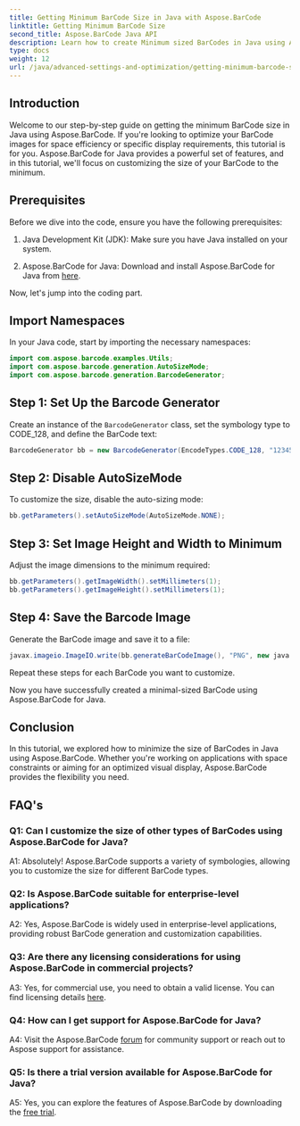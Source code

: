 ```yaml
---
title: Getting Minimum BarCode Size in Java with Aspose.BarCode
linktitle: Getting Minimum BarCode Size
second_title: Aspose.BarCode Java API
description: Learn how to create Minimum sized BarCodes in Java using Aspose.BarCode. Follow our step-by-step guide for efficient and space-optimized BarCode generation.
type: docs
weight: 12
url: /java/advanced-settings-and-optimization/getting-minimum-barcode-size/
---
```

## Introduction

Welcome to our step-by-step guide on getting the minimum BarCode size in Java using Aspose.BarCode. If you're looking to optimize your BarCode images for space efficiency or specific display requirements, this tutorial is for you. Aspose.BarCode for Java provides a powerful set of features, and in this tutorial, we'll focus on customizing the size of your BarCode to the minimum.

## Prerequisites

Before we dive into the code, ensure you have the following prerequisites:

1. Java Development Kit (JDK): Make sure you have Java installed on your system.

2. Aspose.BarCode for Java: Download and install Aspose.BarCode for Java from [here](https://releases.aspose.com/barcode/java/).

Now, let's jump into the coding part.

## Import Namespaces

In your Java code, start by importing the necessary namespaces:

```java
import com.aspose.barcode.examples.Utils;
import com.aspose.barcode.generation.AutoSizeMode;
import com.aspose.barcode.generation.BarcodeGenerator;
```

## Step 1: Set Up the Barcode Generator

Create an instance of the `BarcodeGenerator` class, set the symbology type to CODE_128, and define the BarCode text:

```java
BarcodeGenerator bb = new BarcodeGenerator(EncodeTypes.CODE_128, "1234567");
```

## Step 2: Disable AutoSizeMode

To customize the size, disable the auto-sizing mode:

```java
bb.getParameters().setAutoSizeMode(AutoSizeMode.NONE);
```

## Step 3: Set Image Height and Width to Minimum

Adjust the image dimensions to the minimum required:

```java
bb.getParameters().getImageWidth().setMillimeters(1);
bb.getParameters().getImageHeight().setMillimeters(1);
```

## Step 4: Save the Barcode Image

Generate the BarCode image and save it to a file:

```java
javax.imageio.ImageIO.write(bb.generateBarCodeImage(), "PNG", new java.io.File(dataDir + "minimumresult.png"));
```

Repeat these steps for each BarCode you want to customize.

Now you have successfully created a minimal-sized BarCode using Aspose.BarCode for Java.

## Conclusion

In this tutorial, we explored how to minimize the size of BarCodes in Java using Aspose.BarCode. Whether you're working on applications with space constraints or aiming for an optimized visual display, Aspose.BarCode provides the flexibility you need.

## FAQ's

### Q1: Can I customize the size of other types of BarCodes using Aspose.BarCode for Java?

A1: Absolutely! Aspose.BarCode supports a variety of symbologies, allowing you to customize the size for different BarCode types.

### Q2: Is Aspose.BarCode suitable for enterprise-level applications?

A2: Yes, Aspose.BarCode is widely used in enterprise-level applications, providing robust BarCode generation and customization capabilities.

### Q3: Are there any licensing considerations for using Aspose.BarCode in commercial projects?

A3: Yes, for commercial use, you need to obtain a valid license. You can find licensing details [here](https://purchase.aspose.com/buy).

### Q4: How can I get support for Aspose.BarCode for Java?

A4: Visit the Aspose.BarCode [forum](https://forum.aspose.com/c/barcode/13) for community support or reach out to Aspose support for assistance.

### Q5: Is there a trial version available for Aspose.BarCode for Java?

A5: Yes, you can explore the features of Aspose.BarCode by downloading the [free trial](https://releases.aspose.com/).
